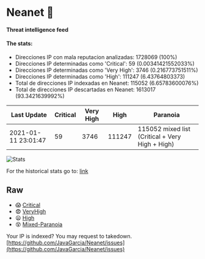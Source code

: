 # Neanet :hocho:
#### Threat intelligence feed
#### The stats:

- Direcciones IP con mala reputacion analizadas: 1728069 (100%)
- Direcciones IP determinadas como 'Critical':  59 (0.00341421552033%)
- Direcciones IP determinadas como 'Very High':  3746 (0.216773751511%)
- Direcciones IP determinadas como 'High':  111247 (6.43764803373)
- Total de direcciones IP indexadas en Neanet:  115052 (6.65783600076%)
- Total de direcciones IP descartadas en Neanet:  1613017 (93.3421639992%)

| Last Update | Critical | Very High | High | Paranoia |
| --- | --- | --- | --- | --- |
| 2021-01-11 23:01:47 | 59 | 3746 | 111247 | 115052 mixed list (Critical + Very High + High)|

![Stats](https://docs.google.com/spreadsheets/d/e/2PACX-1vSnaNMIXVabIpDJjufMlzH7poXnshF3mgd8Is1g9ytUEzVsP5my4Trn8f-xkoLLQ38xpL3HtmUexLo6/pubchart?oid=501124687&format=image)

For the historical stats go to: [link](/stats.csv)
## Raw
- :scream: [Critical](https://raw.githubusercontent.com/JavaGarcia/Neanet/master/blacklists/neanet_critical.txt)
- :fearful: [VeryHigh](https://raw.githubusercontent.com/JavaGarcia/Neanet/master/blacklists/neanet_veryHigh.txtt)
- :frowning: [High](https://raw.githubusercontent.com/JavaGarcia/Neanet/master/blacklists/neanet_high.txt)
- :dizzy_face: [Mixed-Paranoia](https://raw.githubusercontent.com/JavaGarcia/Neanet/master/blacklists/neanet_all.txt)


Your IP is indexed? You may request to takedown. [https://github.com/JavaGarcia/Neanet/issues](https://github.com/JavaGarcia/Neanet/issues)





































































































































































































































































































































































































































































































































































































































































































































































































































































































































































































































































































































































































































































































































































































































































































































































































































































































































































































































































































































































































































































































































































































































































































































































































































































































































































































































































































































































































































































































































































































































































































































































































































































































































































































































































































































































